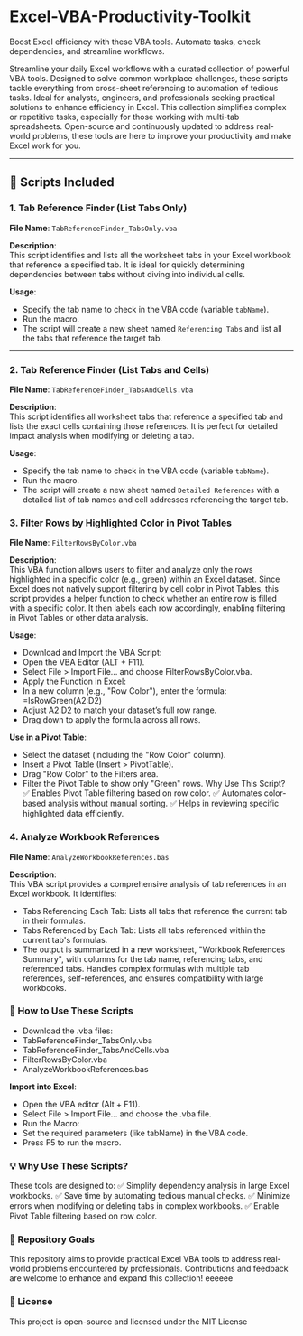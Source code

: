 # Excel-VBA-Productivity-Toolkit
Boost Excel efficiency with these VBA tools. Automate tasks, check dependencies, and streamline workflows.



Streamline your daily Excel workflows with a curated collection of powerful VBA tools. Designed to solve common workplace challenges, these scripts tackle everything from cross-sheet referencing to automation of tedious tasks. Ideal for analysts, engineers, and professionals seeking practical solutions to enhance efficiency in Excel. This collection simplifies complex or repetitive tasks, especially for those working with multi-tab spreadsheets. Open-source and continuously updated to address real-world problems, these tools are here to improve your productivity and make Excel work for you.

---

## 📜 Scripts Included

### 1. **Tab Reference Finder (List Tabs Only)**

**File Name**: `TabReferenceFinder_TabsOnly.vba`

**Description**:  
This script identifies and lists all the worksheet tabs in your Excel workbook that reference a specified tab. It is ideal for quickly determining dependencies between tabs without diving into individual cells.

**Usage**:
- Specify the tab name to check in the VBA code (variable `tabName`).
- Run the macro.
- The script will create a new sheet named `Referencing Tabs` and list all the tabs that reference the target tab.

---

### 2. **Tab Reference Finder (List Tabs and Cells)**

**File Name**: `TabReferenceFinder_TabsAndCells.vba`

**Description**:  
This script identifies all worksheet tabs that reference a specified tab and lists the exact cells containing those references. It is perfect for detailed impact analysis when modifying or deleting a tab.

**Usage**:
- Specify the tab name to check in the VBA code (variable `tabName`).
- Run the macro.
- The script will create a new sheet named `Detailed References` with a detailed list of tab names and cell addresses referencing the target tab.

### 3. Filter Rows by Highlighted Color in Pivot Tables
**File Name**: `FilterRowsByColor.vba`

**Description**:  
This VBA function allows users to filter and analyze only the rows highlighted in a specific color (e.g., green) within an Excel dataset. Since Excel does not natively support filtering by cell color in Pivot Tables, this script provides a helper function to check whether an entire row is filled with a specific color. It then labels each row accordingly, enabling filtering in Pivot Tables or other data analysis.

**Usage**:
- Download and Import the VBA Script:
- Open the VBA Editor (ALT + F11).
- Select File > Import File... and choose FilterRowsByColor.vba.
- Apply the Function in Excel:
- In a new column (e.g., "Row Color"), enter the formula:
=IsRowGreen(A2:D2)
- Adjust A2:D2 to match your dataset’s full row range.
- Drag down to apply the formula across all rows.

**Use in a Pivot Table**:  
- Select the dataset (including the "Row Color" column).
- Insert a Pivot Table (Insert > PivotTable).
- Drag "Row Color" to the Filters area.
- Filter the Pivot Table to show only "Green" rows.
Why Use This Script?
✅ Enables Pivot Table filtering based on row color.
✅ Automates color-based analysis without manual sorting.
✅ Helps in reviewing specific highlighted data efficiently.

### 4. Analyze Workbook References
**File Name**: `AnalyzeWorkbookReferences.bas`

**Description**:  
This VBA script provides a comprehensive analysis of tab references in an Excel workbook. It identifies:
- Tabs Referencing Each Tab: Lists all tabs that reference the current tab in their formulas.
- Tabs Referenced by Each Tab: Lists all tabs referenced within the current tab's formulas.
- The output is summarized in a new worksheet, "Workbook References Summary", with columns for the tab name, referencing tabs, and referenced tabs. Handles complex formulas with multiple tab references, self-references, and ensures compatibility with large workbooks.

### 🔧 How to Use These Scripts
- Download the .vba files:
- TabReferenceFinder_TabsOnly.vba
- TabReferenceFinder_TabsAndCells.vba
- FilterRowsByColor.vba
- AnalyzeWorkbookReferences.bas

**Import into Excel**:
- Open the VBA editor (Alt + F11).
- Select File > Import File... and choose the .vba file.
- Run the Macro:
- Set the required parameters (like tabName) in the VBA code.
- Press F5 to run the macro.

### 💡 Why Use These Scripts?
These tools are designed to:
✅ Simplify dependency analysis in large Excel workbooks.
✅ Save time by automating tedious manual checks.
✅ Minimize errors when modifying or deleting tabs in complex workbooks.
✅ Enable Pivot Table filtering based on row color.

### 📂 Repository Goals
This repository aims to provide practical Excel VBA tools to address real-world problems encountered by professionals. Contributions and feedback are welcome to enhance and expand this collection!
eeeeee
### 📜 License
This project is open-source and licensed under the MIT License
